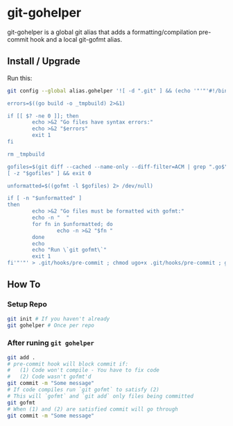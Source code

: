 git-gohelper
============

git-gohelper is a global git alias that adds a formatting/compilation pre-commit hook and a local git-gofmt alias.

## Install / Upgrade

Run this:

```bash
git config --global alias.gohelper '![ -d ".git" ] && (echo '"'"'#!/bin/bash

errors=$((go build -o _tmpbuild) 2>&1)

if [[ $? -ne 0 ]]; then
        echo >&2 "Go files have syntax errors:"
        echo >&2 "$errors"
        exit 1
fi

rm _tmpbuild

gofiles=$(git diff --cached --name-only --diff-filter=ACM | grep ".go$")
[ -z "$gofiles" ] && exit 0

unformatted=$((gofmt -l $gofiles) 2> /dev/null)

if [ -n "$unformatted" ]
then
        echo >&2 "Go files must be formatted with gofmt:"
        echo -n "  "
        for fn in $unformatted; do
                echo -n >&2 "$fn "
        done
        echo
        echo "Run \`git gofmt\`"
        exit 1
fi'"'"' > .git/hooks/pre-commit ; chmod ugo+x .git/hooks/pre-commit ; git config alias.gofmt '"'"'!echo $(git diff --cached --name-only --diff-filter=ACM | grep ".go$") | xargs gofmt -w -l | xargs git add'"')"
```

## How To

### Setup Repo
```bash
git init # If you haven't already
git gohelper # Once per repo
```

### After runing `git gohelper`

```bash
git add .
# pre-commit hook will block commit if:
#   (1) Code won't compile - You have to fix code
#   (2) Code wasn't gofmt'd
git commit -m "Some message"
# If code compiles run `git gofmt` to satisfy (2)
# This will `gofmt` and `git add` only files being committed
git gofmt
# When (1) and (2) are satisfied commit will go through
git commit -m "Some message"
```
